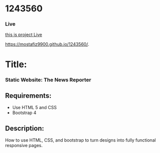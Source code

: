 # 1243560
### Live 

[this is project Live](https://www.github.com)

https://mostafiz9900.github.io/1243560/.


# Title:
### Static Website: The News Reporter

## Requirements:
- Use HTML 5 and CSS
- Bootstrap 4
## Description:
How to use HTML, CSS, and bootstrap to turn designs into fully functional responsive pages.


